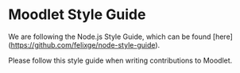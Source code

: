 # Moodlet Style Guide

We are following the Node.js Style Guide, which can be found [here] (https://github.com/felixge/node-style-guide).

Please follow this style guide when writing contributions to Moodlet.
